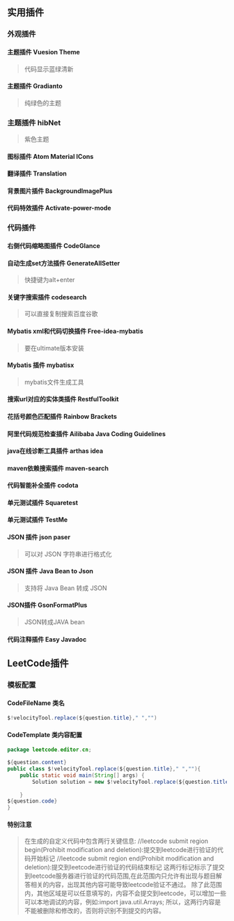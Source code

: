 ## 实用插件

### 外观插件

#### 主题插件 Vuesion Theme

> 代码显示蓝绿清新

#### 主题插件 Gradianto

> 纯绿色的主题

### 主题插件 hibNet 

> 紫色主题

#### 图标插件 Atom Material ICons

#### 翻译插件 Translation

#### 背景图片插件 BackgroundImagePlus

#### 代码特效插件 **Activate-power-mode**



### 代码插件

#### 右侧代码缩略图插件 CodeGlance

#### 自动生成set方法插件 GenerateAllSetter

> 快捷键为alt+enter

#### 关键字搜索插件 codesearch

> 可以直接复制搜索百度谷歌

#### Mybatis xml和代码切换插件 Free-idea-mybatis

> 要在ultimate版本安装

#### Mybatis 插件 mybatisx

> mybatis文件生成工具

#### 搜索url对应的实体类插件 RestfulToolkit

#### 花括号颜色匹配插件 Rainbow Brackets

#### 阿里代码规范检查插件 Ailibaba Java Coding Guidelines

#### java在线诊断工具插件 arthas idea

#### maven依赖搜索插件 maven-search

#### 代码智能补全插件 codota

#### 单元测试插件 Squaretest

#### 单元测试插件 TestMe

#### JSON 插件 json paser

> 可以对 JSON 字符串进行格式化
>

#### JSON 插件 Java Bean to Json

> 支持将 Java Bean 转成 JSON
>

#### JSON插件 GsonFormatPlus

> JSON转成JAVA bean

#### 代码注释插件 Easy Javadoc



## LeetCode插件

### 模板配置

#### CodeFileName 类名

```java
$!velocityTool.replace(${question.title}," ","")

```

#### CodeTemplate 类内容配置

```java
package leetcode.editor.cn;

${question.content}
public class $!velocityTool.replace(${question.title}," ",""){
	public static void main(String[] args) {
		Solution solution = new $!velocityTool.replace(${question.title}," ","")().new Solution();
		
	}
${question.code}
}

```

#### 特别注意

> 在生成的自定义代码中包含两行关键信息:
> //leetcode submit region begin(Prohibit modification and deletion):提交到leetcode进行验证的代码开始标记
> //leetcode submit region end(Prohibit modification and deletion):提交到leetcode进行验证的代码结束标记
> 这两行标记标示了提交到leetcode服务器进行验证的代码范围,在此范围内只允许有出现与题目解答相关的内容，出现其他内容可能导致leetcode验证不通过。
> 除了此范围内，其他区域是可以任意填写的，内容不会提交到leetcode，可以增加一些可以本地调试的内容，例如:import java.util.Arrays;
> 所以，这两行内容是不能被删除和修改的，否则将识别不到提交的内容。
